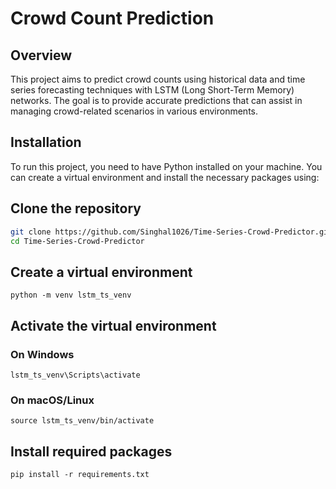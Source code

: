 # Crowd Count Prediction

## Overview
This project aims to predict crowd counts using historical data and time series forecasting techniques with LSTM (Long Short-Term Memory) networks. The goal is to provide accurate predictions that can assist in managing crowd-related scenarios in various environments.

<!-- ## Table of Contents
- [Installation](#installation)
- [Dataset](#dataset)
- [Features](#features)
- [Model Training](#model-training)
- [Usage](#usage)
- [Deployment](#deployment)
- [Contributing](#contributing)
- [License](#license) -->

## Installation
To run this project, you need to have Python installed on your machine. You can create a virtual environment and install the necessary packages using:


## Clone the repository
```bash
git clone https://github.com/Singhal1026/Time-Series-Crowd-Predictor.git
cd Time-Series-Crowd-Predictor
```
## Create a virtual environment
```
python -m venv lstm_ts_venv
```

## Activate the virtual environment
### On Windows
```
lstm_ts_venv\Scripts\activate
```
### On macOS/Linux
```
source lstm_ts_venv/bin/activate
```
## Install required packages
```
pip install -r requirements.txt
```